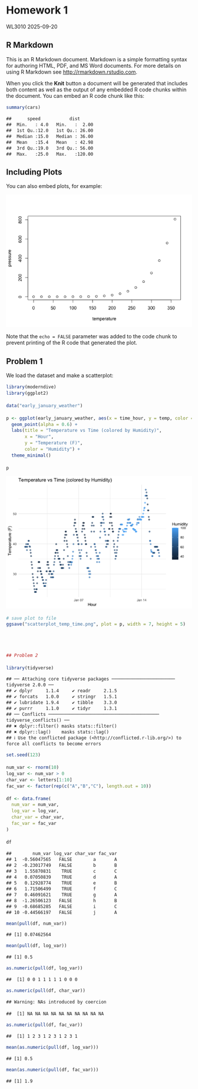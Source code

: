 Homework 1
================
WL3010
2025-09-20

## R Markdown

This is an R Markdown document. Markdown is a simple formatting syntax
for authoring HTML, PDF, and MS Word documents. For more details on
using R Markdown see <http://rmarkdown.rstudio.com>.

When you click the **Knit** button a document will be generated that
includes both content as well as the output of any embedded R code
chunks within the document. You can embed an R code chunk like this:

``` r
summary(cars)
```

    ##      speed           dist       
    ##  Min.   : 4.0   Min.   :  2.00  
    ##  1st Qu.:12.0   1st Qu.: 26.00  
    ##  Median :15.0   Median : 36.00  
    ##  Mean   :15.4   Mean   : 42.98  
    ##  3rd Qu.:19.0   3rd Qu.: 56.00  
    ##  Max.   :25.0   Max.   :120.00

## Including Plots

You can also embed plots, for example:

![](Homework1_wl3010_files/figure-gfm/pressure-1.png)<!-- -->

Note that the `echo = FALSE` parameter was added to the code chunk to
prevent printing of the R code that generated the plot.

## Problem 1

We load the dataset and make a scatterplot:

``` r
library(moderndive)
library(ggplot2)

data("early_january_weather")

p <- ggplot(early_january_weather, aes(x = time_hour, y = temp, color = humid)) +
  geom_point(alpha = 0.6) +
  labs(title = "Temperature vs Time (colored by Humidity)",
       x = "Hour",
       y = "Temperature (F)",
       color = "Humidity") +
  theme_minimal()

p
```

![](Homework1_wl3010_files/figure-gfm/unnamed-chunk-1-1.png)<!-- -->

``` r
# save plot to file
ggsave("scatterplot_temp_time.png", plot = p, width = 7, height = 5)




## Problem 2

library(tidyverse)
```

    ## ── Attaching core tidyverse packages ──────────────────────── tidyverse 2.0.0 ──
    ## ✔ dplyr     1.1.4     ✔ readr     2.1.5
    ## ✔ forcats   1.0.0     ✔ stringr   1.5.1
    ## ✔ lubridate 1.9.4     ✔ tibble    3.3.0
    ## ✔ purrr     1.1.0     ✔ tidyr     1.3.1
    ## ── Conflicts ────────────────────────────────────────── tidyverse_conflicts() ──
    ## ✖ dplyr::filter() masks stats::filter()
    ## ✖ dplyr::lag()    masks stats::lag()
    ## ℹ Use the conflicted package (<http://conflicted.r-lib.org/>) to force all conflicts to become errors

``` r
set.seed(123)

num_var <- rnorm(10)                           
log_var <- num_var > 0                         
char_var <- letters[1:10]                      
fac_var <- factor(rep(c("A","B","C"), length.out = 10)) 

df <- data.frame(
  num_var = num_var,
  log_var = log_var,
  char_var = char_var,
  fac_var = fac_var
)

df
```

    ##        num_var log_var char_var fac_var
    ## 1  -0.56047565   FALSE        a       A
    ## 2  -0.23017749   FALSE        b       B
    ## 3   1.55870831    TRUE        c       C
    ## 4   0.07050839    TRUE        d       A
    ## 5   0.12928774    TRUE        e       B
    ## 6   1.71506499    TRUE        f       C
    ## 7   0.46091621    TRUE        g       A
    ## 8  -1.26506123   FALSE        h       B
    ## 9  -0.68685285   FALSE        i       C
    ## 10 -0.44566197   FALSE        j       A

``` r
mean(pull(df, num_var))   
```

    ## [1] 0.07462564

``` r
mean(pull(df, log_var))  
```

    ## [1] 0.5

``` r
as.numeric(pull(df, log_var))   
```

    ##  [1] 0 0 1 1 1 1 1 0 0 0

``` r
as.numeric(pull(df, char_var))   
```

    ## Warning: NAs introduced by coercion

    ##  [1] NA NA NA NA NA NA NA NA NA NA

``` r
as.numeric(pull(df, fac_var))    
```

    ##  [1] 1 2 3 1 2 3 1 2 3 1

``` r
mean(as.numeric(pull(df, log_var)))  
```

    ## [1] 0.5

``` r
mean(as.numeric(pull(df, fac_var)))   
```

    ## [1] 1.9
